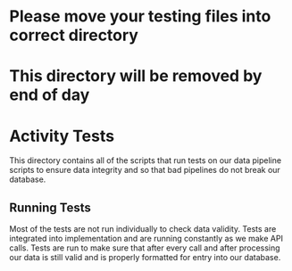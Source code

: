 # Please move your testing files into correct directory
# This directory will be removed by end of day

# Activity Tests

This directory contains all of the scripts that run tests on our
data pipeline scripts to ensure data integrity and so that bad
pipelines do not break our database.

## Running Tests

Most of the tests are not run individually to check data validity. Tests are
integrated into implementation and are running constantly as we make API calls.
Tests are run to make sure that after every call and after processing our
data is still valid and is properly formatted for entry into our database.
